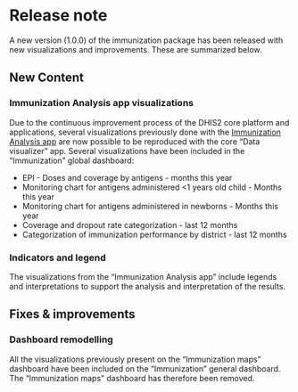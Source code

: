 # Release note

A new version (1.0.0) of the immunization package has been released with new visualizations and improvements. These are summarized below.

## New Content

### Immunization Analysis app visualizations

Due to the continuous improvement process of the DHIS2 core platform and applications, several visualizations previously done with the [Immunization Analysis app](https://docs.dhis2.org/en/topics/metadata/immunization/immunization-analysis-app/app-version-103/user-manual.html) are now possible to be reproduced with the core “Data visualizer” app.
Several visualizations have been included in the “Immunization” global dashboard:

- EPI - Doses and coverage by antigens - months this year
- Monitoring chart for antigens administered <1 years old child - Months this year
- Monitoring chart for antigens administered in newborns - Months this year
- Coverage and dropout rate categorization - last 12 months
- Categorization of immunization performance by district - last 12 months

### Indicators and legend

The visualizations from the “Immunization Analysis app” include legends and interpretations to support the analysis and interpretation of the results.

## Fixes & improvements

### Dashboard remodelling

All the visualizations previously present on the “Immunization maps” dashboard have been included on the “Immunization” general dashboard. The “Immunization maps” dashboard has therefore been removed.
